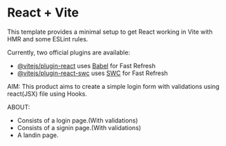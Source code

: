 # React + Vite

This template provides a minimal setup to get React working in Vite with HMR and some ESLint rules.

Currently, two official plugins are available:

- [@vitejs/plugin-react](https://github.com/vitejs/vite-plugin-react/blob/main/packages/plugin-react/README.md) uses [Babel](https://babeljs.io/) for Fast Refresh
- [@vitejs/plugin-react-swc](https://github.com/vitejs/vite-plugin-react-swc) uses [SWC](https://swc.rs/) for Fast Refresh

AIM:
   This product aims to create a simple login form with validations using react(JSX) file using Hooks.

ABOUT:
   - Consists of a login page.(With validations)
   - Consists of a signin page.(With validations)
   - A landin page. 


